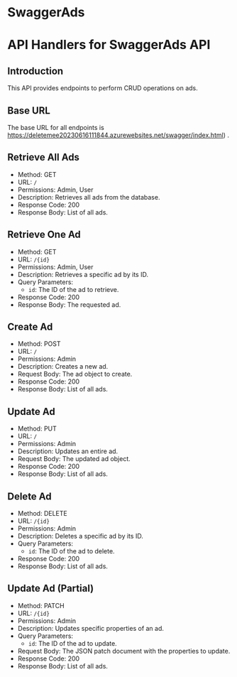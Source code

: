 ﻿# SwaggerAds
# API Handlers for SwaggerAds API

## Introduction

This API provides endpoints to perform CRUD operations on ads.

## Base URL

The base URL for all endpoints is https://deletemee20230616111844.azurewebsites.net/swagger/index.html) .

## Retrieve All Ads

- Method: GET
- URL: `/`
- Permissions: Admin, User
- Description: Retrieves all ads from the database.
- Response Code: 200
- Response Body: List of all ads.

## Retrieve One Ad

- Method: GET
- URL: `/{id}`
- Permissions: Admin, User
- Description: Retrieves a specific ad by its ID.
- Query Parameters:
  - `id`: The ID of the ad to retrieve.
- Response Code: 200
- Response Body: The requested ad.

## Create Ad

- Method: POST
- URL: `/`
- Permissions: Admin
- Description: Creates a new ad.
- Request Body: The ad object to create.
- Response Code: 200
- Response Body: List of all ads.

## Update Ad

- Method: PUT
- URL: `/`
- Permissions: Admin
- Description: Updates an entire ad.
- Request Body: The updated ad object.
- Response Code: 200
- Response Body: List of all ads.

## Delete Ad

- Method: DELETE
- URL: `/{id}`
- Permissions: Admin
- Description: Deletes a specific ad by its ID.
- Query Parameters:
  - `id`: The ID of the ad to delete.
- Response Code: 200
- Response Body: List of all ads.

## Update Ad (Partial)

- Method: PATCH
- URL: `/{id}`
- Permissions: Admin
- Description: Updates specific properties of an ad.
- Query Parameters:
  - `id`: The ID of the ad to update.
- Request Body: The JSON patch document with the properties to update.
- Response Code: 200
- Response Body: List of all ads.
